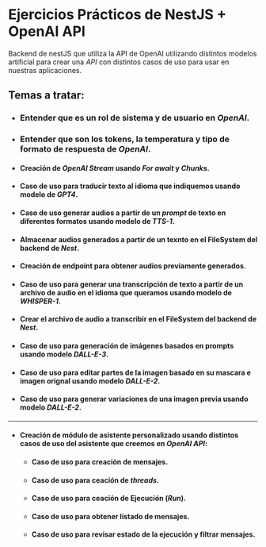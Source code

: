 # Ejercicios Prácticos de NestJS + OpenAI API
Backend de nestJS que utiliza la API de OpenAI utilizando distintos modelos artificial para
crear una _API_ con distintos casos de uso para usar en nuestras aplicaciones.


## Temas a tratar:
- ### Entender que es un rol de sistema y de usuario en _OpenAI_.
- ### Entender que son los tokens, la temperatura y tipo de formato de respuesta de _OpenAI_.
- #### Creación de _OpenAI Stream_ usando _For await_ y _Chunks_.
- #### Caso de uso para traducir texto al idioma que indiquemos usando modelo de _GPT4_.
- #### Caso de uso generar audios a partir de un _prompt_ de texto en diferentes formatos usando modelo de _TTS-1_.
- #### Almacenar audios generados a partir de un texnto en el FileSystem del backend de _Nest_.
- #### Creación de endpoint para obtener audios previamente generados.
- #### Caso de uso para generar una transcripción de texto a partir de un archivo de audio en el idioma que queramos usando modelo de _WHISPER-1_.
- #### Crear el archivo de audio a transcribir en el FileSystem del backend de _Nest_.
- #### Caso de uso para generación de imágenes basados en prompts usando modelo _DALL-E-3_.
- #### Caso de uso para editar partes de la imagen basado en su mascara e imagen orignal usando  modelo _DALL-E-2_.
- #### Caso de uso para generar variaciones de una imagen previa usando  modelo _DALL-E-2_.

___

- #### Creación de módulo de asistente personalizado usando distintos casos de uso del asistente que creemos en _OpenAI API_:
  - #### Caso de uso para creación de mensajes.
  - #### Caso de uso para ceación de _threads._
  - #### Caso de uso para ceación de Ejecución (_Run_).
  - #### Caso de uso para obtener listado de mensajes.
  - #### Caso de uso para revisar estado de la ejecución y filtrar mensajes.